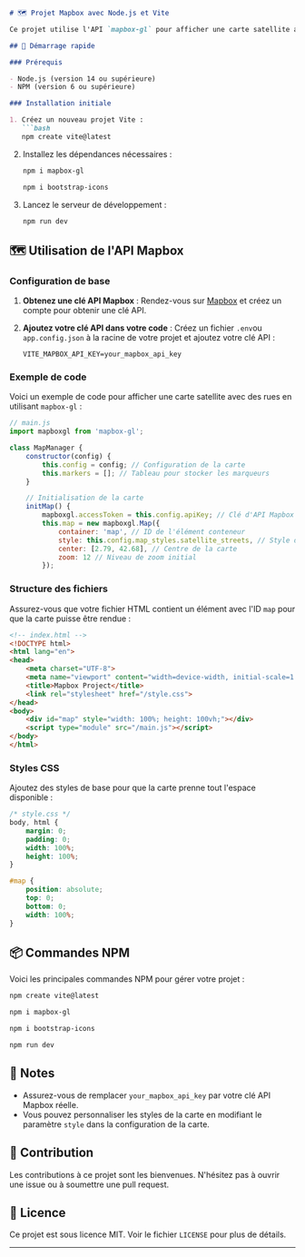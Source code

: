 ```markdown
# 🗺️ Projet Mapbox avec Node.js et Vite

Ce projet utilise l'API `mapbox-gl` pour afficher une carte satellite avec des rues en utilisant une application Node.js avec Vite et du JavaScript vanilla.

## 🚀 Démarrage rapide

### Prérequis

- Node.js (version 14 ou supérieure)
- NPM (version 6 ou supérieure)

### Installation initiale

1. Créez un nouveau projet Vite :
   ```bash
   npm create vite@latest
   ```

2. Installez les dépendances nécessaires :
   ```bash
   npm i mapbox-gl
   ```
   ```bash
   npm i bootstrap-icons
   ```

3. Lancez le serveur de développement :
   ```bash
   npm run dev
   ```

## 🗺️ Utilisation de l'API Mapbox

### Configuration de base

1. **Obtenez une clé API Mapbox** : Rendez-vous sur [Mapbox](https://www.mapbox.com/) et créez un compte pour obtenir une clé API.

2. **Ajoutez votre clé API dans votre code** : Créez un fichier `.env`ou `app.config.json` à la racine de votre projet et ajoutez votre clé API :
   ```
   VITE_MAPBOX_API_KEY=your_mapbox_api_key
   ```

### Exemple de code

Voici un exemple de code pour afficher une carte satellite avec des rues en utilisant `mapbox-gl` :

```javascript
// main.js
import mapboxgl from 'mapbox-gl';

class MapManager {
    constructor(config) {
        this.config = config; // Configuration de la carte
        this.markers = []; // Tableau pour stocker les marqueurs
    }

    // Initialisation de la carte
    initMap() {
        mapboxgl.accessToken = this.config.apiKey; // Clé d'API Mapbox
        this.map = new mapboxgl.Map({
            container: 'map', // ID de l'élément conteneur
            style: this.config.map_styles.satellite_streets, // Style de la carte
            center: [2.79, 42.68], // Centre de la carte
            zoom: 12 // Niveau de zoom initial
        });
```

### Structure des fichiers

Assurez-vous que votre fichier HTML contient un élément avec l'ID `map` pour que la carte puisse être rendue :

```html
<!-- index.html -->
<!DOCTYPE html>
<html lang="en">
<head>
    <meta charset="UTF-8">
    <meta name="viewport" content="width=device-width, initial-scale=1.0">
    <title>Mapbox Project</title>
    <link rel="stylesheet" href="/style.css">
</head>
<body>
    <div id="map" style="width: 100%; height: 100vh;"></div>
    <script type="module" src="/main.js"></script>
</body>
</html>
```

### Styles CSS

Ajoutez des styles de base pour que la carte prenne tout l'espace disponible :

```css
/* style.css */
body, html {
    margin: 0;
    padding: 0;
    width: 100%;
    height: 100%;
}

#map {
    position: absolute;
    top: 0;
    bottom: 0;
    width: 100%;
}
```

## 📦 Commandes NPM

Voici les principales commandes NPM pour gérer votre projet :

```bash
npm create vite@latest
```
```bash
npm i mapbox-gl
```
```bash
npm i bootstrap-icons
```
```bash
npm run dev
```

## 📝 Notes

- Assurez-vous de remplacer `your_mapbox_api_key` par votre clé API Mapbox réelle.
- Vous pouvez personnaliser les styles de la carte en modifiant le paramètre `style` dans la configuration de la carte.

## 🤝 Contribution

Les contributions à ce projet sont les bienvenues. N'hésitez pas à ouvrir une issue ou à soumettre une pull request.

## 📄 Licence

Ce projet est sous licence MIT. Voir le fichier `LICENSE` pour plus de détails.

---
```
